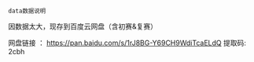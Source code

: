 `data数据说明`

因数据太大，现存到百度云网盘（含初赛&复赛）

网盘链接 ： https://pan.baidu.com/s/1rJ8BG-Y69CH9WdiTcaELdQ 提取码: 2cbh 
